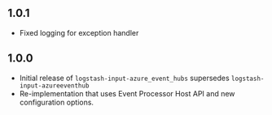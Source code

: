 ## 1.0.1
 - Fixed logging for exception handler

## 1.0.0 
  - Initial release of `logstash-input-azure_event_hubs` supersedes `logstash-input-azureeventhub`
  - Re-implementation that uses Event Processor Host API and new configuration options.

